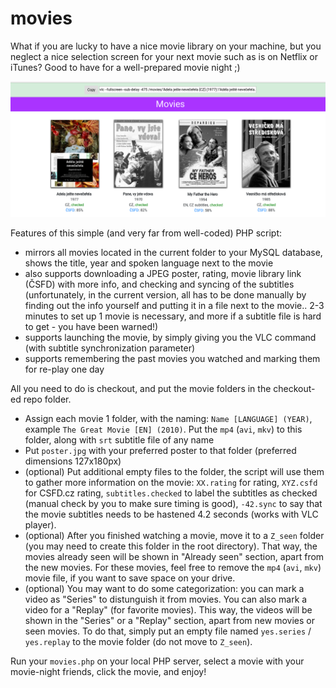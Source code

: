 # movies

What if you are lucky to have a nice movie library on your machine, but you neglect a nice selection screen for your next movie such as is on Netflix or iTunes? Good to have for a well-prepared movie night ;)

![Screenshot of movies](https://github.com/lacimarsik/movies/blob/master/screen.png)

Features of this simple (and very far from well-coded) PHP script:
* mirrors all movies located in the current folder to your MySQL database, shows the title, year and spoken language next to the movie
* also supports downloading a JPEG poster, rating, movie library link (ČSFD) with more info, and checking and syncing of the subtitles (unfortunately, in the current version, all has to be done manually by finding out the info yourself and putting it in a file next to the movie.. 2-3 minutes to set up 1 movie is necessary, and more if a subtitle file is hard to get - you have been warned!)
* supports launching the movie, by simply giving you the VLC command (with subtitle synchronization parameter)
* supports remembering the past movies you watched and marking them for re-play one day

All you need to do is checkout, and put the movie folders in the checkout-ed repo folder.
* Assign each movie 1 folder, with the naming: `Name [LANGUAGE] (YEAR)`, example `The Great Movie [EN] (2010)`. Put the `mp4` (`avi`, `mkv`) to this folder, along with `srt` subtitle file of any name
* Put `poster.jpg` with your preferred poster to that folder (preferred dimensions 127x180px)
* (optional) Put additional empty files to the folder, the script will use them to gather more information on the movie: `XX.rating` for rating, `XYZ.csfd` for CSFD.cz rating, `subtitles.checked` to label the subtitles as checked (manual check by you to make sure timing is good), `-42.sync` to say that the movie subtitles needs to be hastened 4.2 seconds (works with VLC player).
* (optional) After you finished watching a movie, move it to a `Z_seen` folder (you may need to create this folder in the root directory). That way, the movies already seen will be shown in "Already seen" section, apart from the new movies. For these movies, feel free to remove the `mp4` (`avi`, `mkv`) movie file, if you want to save space on your drive.
* (optional) You may want to do some categorization: you can mark a video as "Series" to distunguish it from movies. You can also mark a video for a "Replay" (for favorite movies). This way, the videos will be shown in the "Series" or a "Replay" section, apart from new movies or seen movies. To do that, simply put an empty file named `yes.series` / `yes.replay` to the movie folder (do not move to `Z_seen`).

Run your `movies.php` on your local PHP server, select a movie with your movie-night friends, click the movie, and enjoy!
